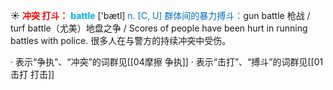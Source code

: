 ☀ <font color="red">**冲突 打斗：**</font>
<font color="sky blue">**battle**</font> ['bætl] 
<font color="#0070c0">n. [C, U] 群体间的暴力搏斗：</font>gun battle 枪战 / turf battle（尤美）地盘之争 / Scores of people have been hurt in running battles with police. 很多人在与警方的持续冲突中受伤。

· 表示“争执”、“冲突”的词群见[[04摩擦 争执]]
· 表示“击打”、“搏斗”的词群见[[01击打 打击]]
